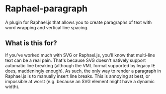 Raphael-paragraph
=================

A plugin for Raphael.js that allows you to create paragraphs of text with word wrapping and vertical line spacing.


What is this for?
-----------------

If you've worked much with SVG or Raphael.js, you'll know that multi-line text can be a real pain. That's because SVG doesn't natively support automatic line breaking (although the VML format supported by legacy IE does, maddeningly enough). As such, the only way to render a paragraph in Raphael.js is to manually insert line breaks. This is annoying at best, or impossible at worst (e.g. because an SVG element might have a dynamic width).